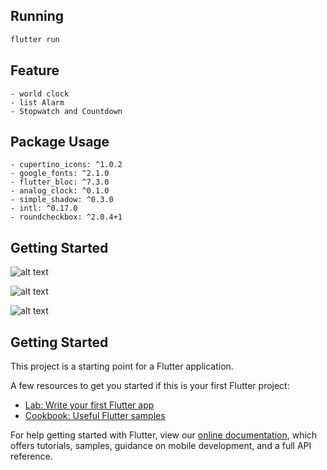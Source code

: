 ## Running

```bash
flutter run
```
## Feature

```
- world clock
- list Alarm
- Stopwatch and Countdown
```

## Package Usage

```
- cupertino_icons: ^1.0.2
- google_fonts: ^2.1.0
- flutter_bloc: ^7.3.0
- analog_clock: ^0.1.0
- simple_shadow: ^0.3.0
- intl: ^0.17.0
- roundcheckbox: ^2.0.4+1
```
## Getting Started

![alt text](https://res.cloudinary.com/alanichsan/image/upload/v1641495441/Screenshot_20220107-015057_mhxrfm.jpg)

![alt text](https://res.cloudinary.com/alanichsan/image/upload/v1641495441/Screenshot_20220107-015104_izimmm.jpg)

![alt text](https://res.cloudinary.com/alanichsan/image/upload/v1641495441/Screenshot_20220107-015102_sjlorl.jpg)


## Getting Started

This project is a starting point for a Flutter application.

A few resources to get you started if this is your first Flutter project:

- [Lab: Write your first Flutter app](https://flutter.dev/docs/get-started/codelab)
- [Cookbook: Useful Flutter samples](https://flutter.dev/docs/cookbook)

For help getting started with Flutter, view our
[online documentation](https://flutter.dev/docs), which offers tutorials,
samples, guidance on mobile development, and a full API reference.
